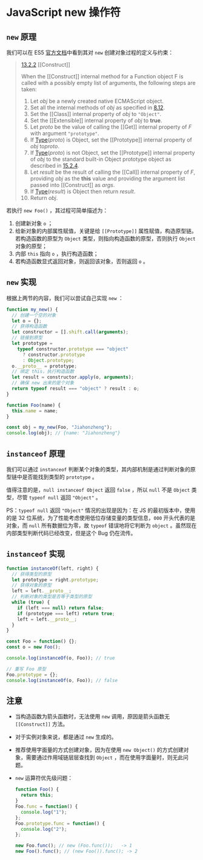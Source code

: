 # JavaScript new 操作符

## `new` 原理

我们可以在 ES5 [官方文档](https://www.ecma-international.org/ecma-262/5.1/#sec-13.2.2)中看到其对 `new` 创建对象过程的定义与约束：

> [13.2.2](https://www.ecma-international.org/ecma-262/5.1/#sec-13.2.2) [[Construct]]
>
> When the [[Construct]] internal method for a Function object F is called with a possibly empty list of arguments, the following steps are taken:
>
> 1. Let _obj_ be a newly created native ECMAScript object.
> 2. Set all the internal methods of _obj_ as specified in [8.12](https://www.ecma-international.org/ecma-262/5.1/#sec-8.12).
> 3. Set the [[Class]] internal property of _obj_ to `"Object"`.
> 4. Set the [[Extensible]] internal property of _obj_ to **true**.
> 5. Let _proto_ be the value of calling the [[Get]] internal property of _F_ with argument `"prototype"`.
> 6. If [Type](https://www.ecma-international.org/ecma-262/5.1/#sec-8)(_proto_) is Object, set the [[Prototype]] internal property of _obj_ to*proto*.
> 7. If [Type](https://www.ecma-international.org/ecma-262/5.1/#sec-8)(_proto_) is not Object, set the [[Prototype]] internal property of _obj_ to the standard built-in Object prototype object as described in [15.2.4](https://www.ecma-international.org/ecma-262/5.1/#sec-15.2.4).
> 8. Let _result_ be the result of calling the [[Call]] internal property of _F_, providing _obj_ as the **this** value and providing the argument list passed into [[Construct]] as _args_.
> 9. If [Type](https://www.ecma-international.org/ecma-262/5.1/#sec-8)(_result_) is Object then return _result_.
> 10. Return _obj_.

若执行 `new Foo()` ，其过程可简单描述为：

1. 创建新对象 `o` ；
2. 给新对象的内部属性赋值，关键是给 `[[Prototype]]` 属性赋值，构造原型链。若构造函数的原型为 `Object` 类型，则指向构造函数的原型，否则执行 `Object` 对象的原型；
3. 内部 `this` 指向 `o` ，执行构造函数；
4. 若构造函数显式返回对象，则返回该对象，否则返回 `o` 。

## `new` 实现

根据上两节的内容，我们可以尝试自己实现 `new` ：

```javascript
function my_new() {
  // 创建一个空的对象
  let o = {};
  // 获得构造函数
  let constructor = [].shift.call(arguments);
  // 链接到原型
  let prototype =
    typeof constructor.prototype === "object"
      ? constructor.prototype
      : Object.prototype;
  o.__proto__ = prototype;
  // 绑定 this，执行构造函数
  let result = constructor.apply(o, arguments);
  // 确保 new 出来的是个对象
  return typeof result === "object" ? result : o;
}

function Foo(name) {
  this.name = name;
}

const obj = my_new(Foo, "Jiahonzheng");
console.log(obj); // {name: "Jiahonzheng"}
```

## `instanceof` 原理

我们可以通过 `instanceof` 判断某个对象的类型，其内部机制是通过判断对象的原型链中是否能找到类型的 `prototype` 。

值得注意的是，`null instanceof Object` 返回 `false` ，所以 `null` 不是 `Object` 类型，尽管 `typeof null` 返回 `"Object"` 。

PS：`typeof null` 返回 `"Object"` 情况的出现是因为：在 JS 的最初版本中，使用的是 32 位系统，为了性能考虑使用低位存储变量的类型信息，`000` 开头代表的是对象，而 `null` 所有数据位为零，故 `typeof` 错误地将它判断为 `object` 。虽然现在内部类型判断代码已经改变，但是这个 Bug 仍在流传。

## `instanceof` 实现

```javascript
function instanceOf(left, right) {
  // 获得类型的原型
  let prototype = right.prototype;
  // 获得对象的原型
  left = left.__proto__;
  // 判断对象的类型是否等于类型的原型
  while (true) {
    if (left === null) return false;
    if (prototype === left) return true;
    left = left.__proto__;
  }
}

const Foo = function() {};
const o = new Foo();

console.log(instanceOf(o, Foo)); // true

// 重写 Foo 原型
Foo.prototype = {};
console.log(instanceOf(o, Foo)); // false
```

## 注意

- 当构造函数为箭头函数时，无法使用 `new` 调用，原因是箭头函数无 `[[Construct]]` 方法。

- 对于实例对象来说，都是通过 `new` 生成的。

- 推荐使用字面量的方式创建对象，因为在使用 `new Object()` 的方式创建对象，需要通过作用域链层层查找到 `Object` ，而在使用字面量时，则无此问题。

- `new` 运算符优先级问题：

  ```javascript
  function Foo() {
    return this;
  }
  Foo.func = function() {
    console.log("1");
  };
  Foo.prototype.func = function() {
    console.log("2");
  };

  new Foo.func(); // new (Foo.func());   -> 1
  new Foo().func(); // (new Foo()).func(); -> 2
  ```
